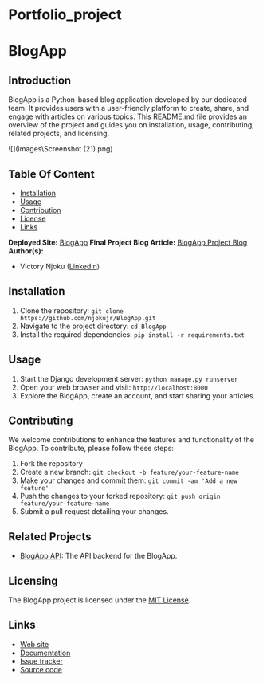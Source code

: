 # Portfolio_project

# BlogApp

## Introduction

BlogApp is a Python-based blog application developed by our dedicated team. It provides users with a user-friendly platform to create, share, and engage with articles on various topics. This README.md file provides an overview of the project and guides you on installation, usage, contributing, related projects, and licensing.

![](images\Screenshot (21).png)

## Table Of Content

- [Installation](#installation)
- [Usage](#usage)
- [Contribution](#contributing)
- [License](#licensing)
- [Links](#links)

**Deployed Site:** [BlogApp](https://www.njokublog.tech)
**Final Project Blog Article:** [BlogApp Project Blog](https://www.example.com/blog-article)
**Author(s):**

- Victory Njoku ([LinkedIn](https://www.linkedin.com/in/victorynjoku))

## Installation

1. Clone the repository: `git clone https://github.com/njokujr/BlogApp.git`
2. Navigate to the project directory: `cd BlogApp`
3. Install the required dependencies: `pip install -r requirements.txt`

## Usage

1. Start the Django development server: `python manage.py runserver`
2. Open your web browser and visit: `http://localhost:8000`
3. Explore the BlogApp, create an account, and start sharing your articles.

## Contributing

We welcome contributions to enhance the features and functionality of the BlogApp. To contribute, please follow these steps:

1. Fork the repository
2. Create a new branch: `git checkout -b feature/your-feature-name`
3. Make your changes and commit them: `git commit -am 'Add a new feature'`
4. Push the changes to your forked repository: `git push origin feature/your-feature-name`
5. Submit a pull request detailing your changes.

## Related Projects

- [BlogApp API](https://github.com/your-username/BlogApp-API): The API backend for the BlogApp.

## Licensing

The BlogApp project is licensed under the [MIT License](LICENSE).

## Links

- [Web site](https://aimeos.org/integrations/typo3-shop-extension/)
- [Documentation](https://aimeos.org/docs/TYPO3)
- [Issue tracker](https://github.com/django_project/issues)
- [Source code](https://github.com/django_project)
